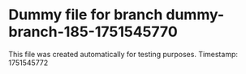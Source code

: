 # Dummy file for branch dummy-branch-185-1751545770

This file was created automatically for testing purposes.
Timestamp: 1751545772